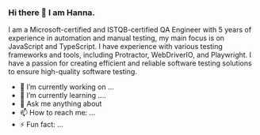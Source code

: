 ### Hi there 👋 I am Hanna.

I am a Microsoft-certified and ISTQB-certified QA Engineer with 5 years of experience in automation and manual testing, my main focus is on JavaScript and TypeScript. I have experience with various testing frameworks and tools, including Protractor, WebDriverIO, and Playwright. I have a passion for creating efficient and reliable software testing solutions to ensure high-quality software testing.

- 🔭 I’m currently working on ...
- 🌱 I’m currently learning ....
- 💬 Ask me anything about 
- 📫 How to reach me: ...
- ⚡ Fun fact: ...

